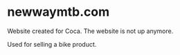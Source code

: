 # newwaymtb.com
Website created for Coca. The website is not up anymore.

Used for selling a bike product.
